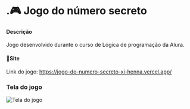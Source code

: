 # .🎮 Jogo do número secreto

#### Descrição
Jogo desenvolvido durante o curso de Lógica de programação da Alura.

#### 🔗Site
Link do jogo: https://jogo-do-numero-secreto-xi-henna.vercel.app/

### Tela do jogo

<img alt="Tela do jogo" src="https://github.com/ArgLD/jogo-do-numero-secreto/assets/78452566/87483083-e3a9-4fa6-85d7-14aed7cfd6f5"/>
